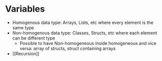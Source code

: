 # Variables
- Homogenous data type: Arrays, Lists, etc where every element is the same type
- Non-homogenous data type: Classes, Structs, etc where each element can be different type
	- Possible to have Non-homogeneous inside homogeneous and vice versa: array of structs, struct containing arrays
- [[Recursion]]